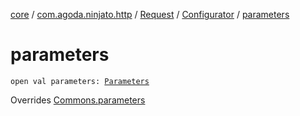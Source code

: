 [core](../../../index.md) / [com.agoda.ninjato.http](../../index.md) / [Request](../index.md) / [Configurator](index.md) / [parameters](./parameters.md)

# parameters

`open val parameters: `[`Parameters`](../../-parameters/index.md)

Overrides [Commons.parameters](../../../com.agoda.ninjato.dsl/-commons/parameters.md)

